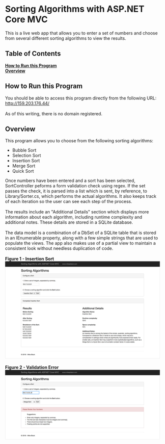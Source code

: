 # Sorting Algorithms with ASP.NET Core MVC
This is a live web app that allows you to enter a set of numbers and choose from several different sorting algorithms to view the results.

## Table of Contents
**[How to Run this Program](#how-to-run-this-program)**  
**[Overview](#overview)**<br /> 

## How to Run this Program
You should be able to access this program directly from the following URL:<br />
http://159.203.176.44/
<br /><br />
As of this writing, there is no domain registered.<br />

## Overview
This program allows you to choose from the following sorting algorithms:
* Bubble Sort
* Selection Sort
* Insertion Sort
* Merge Sort
* Quick Sort

Once numbers have been entered and a sort has been selected, SortController peforms a form validation check using regex. If the set passes the check, it is parsed into a list which is sent, by reference, to Library/Sorter.cs, which performs the actual algorithms. It also keeps track of each iteration so the user can see each step of the process.<br /><br />
The results include an "Additional Details" section which displays more information about each algorithm, including runtime complexity and additional notes. These details are stored in a SQLite database.<br /><br />
The data model is a combination of a DbSet of a SQLite table that is stored in an IEnumerable property, along with a few simple strings that are used to populate the views. The app also makes use of a partial view to maintain a consistent look without needless duplication of code.
<br /><br />
**Figure 1 - Insertion Sort**
![Insertion Sort](https://github.com/mikeuf/sorting-algorithms-asp/blob/master/1-insertion-sort.jpg "Insertion Sort")
<br /><br />
**Figure 2 - Validation Error**
![Validation Error](https://github.com/mikeuf/sorting-algorithms-asp/blob/master/2-validation-error.jpg "Validation Error")
